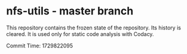 # nfs-utils - master branch

This repository contains the frozen state of the repository.
Its history is cleared. It is used only for static code
analysis with Codacy.

Commit Time: 1729822095